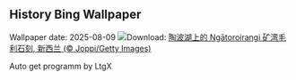 ## History Bing Wallpaper
Wallpaper date: 2025-08-09
![](https://www.bing.com/th?id=OHR.MaoriRock_ZH-CN5614685493_UHD.jpg&w=1000)Download: [陶波湖上的 Ngātoroirangi 矿湾毛利石刻, 新西兰 (© Joppi/Getty Images)](https://www.bing.com/th?id=OHR.MaoriRock_ZH-CN5614685493_UHD.jpg)

Auto get programm by LtgX
